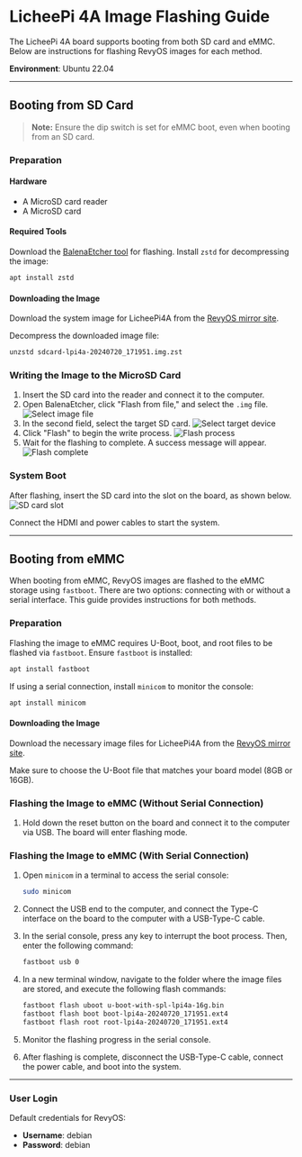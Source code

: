 # LicheePi 4A Image Flashing Guide

The LicheePi 4A board supports booting from both SD card and eMMC. Below are instructions for flashing RevyOS images for each method.

**Environment**: Ubuntu 22.04

---

## Booting from SD Card

> **Note:** Ensure the dip switch is set for eMMC boot, even when booting from an SD card.

### Preparation

#### Hardware

- A MicroSD card reader
- A MicroSD card

#### Required Tools

Download the [BalenaEtcher tool](https://etcher.balena.io/) for flashing.
Install `zstd` for decompressing the image:

```bash
apt install zstd
```

#### Downloading the Image

Download the system image for LicheePi4A from the [RevyOS mirror site](https://mirror.iscas.ac.cn/revyos/extra/images/lpi4a/20240720/).

Decompress the downloaded image file:

```bash
unzstd sdcard-lpi4a-20240720_171951.img.zst
```

### Writing the Image to the MicroSD Card

1. Insert the SD card into the reader and connect it to the computer.
2. Open BalenaEtcher, click "Flash from file," and select the `.img` file.
   ![Select image file](./image%20for%20flash/lpi4a1.png)
3. In the second field, select the target SD card.
   ![Select target device](./image%20for%20flash/lpi4a2.png)
4. Click "Flash" to begin the write process.
   ![Flash process](./image%20for%20flash/lpi4a3.png)
5. Wait for the flashing to complete. A success message will appear.
   ![Flash complete](./image%20for%20flash/lpi4a4.png)

### System Boot

After flashing, insert the SD card into the slot on the board, as shown below.
   ![SD card slot](./image%20for%20flash/lpi4a5.png)

Connect the HDMI and power cables to start the system.

---

## Booting from eMMC

When booting from eMMC, RevyOS images are flashed to the eMMC storage using `fastboot`. There are two options: connecting with or without a serial interface. This guide provides instructions for both methods.

### Preparation

Flashing the image to eMMC requires U-Boot, boot, and root files to be flashed via `fastboot`. Ensure `fastboot` is installed:

```bash
apt install fastboot
```

If using a serial connection, install `minicom` to monitor the console:

```bash
apt install minicom
```

#### Downloading the Image

Download the necessary image files for LicheePi4A from the [RevyOS mirror site](https://mirror.iscas.ac.cn/revyos/extra/images/lpi4a/20240720/). 

Make sure to choose the U-Boot file that matches your board model (8GB or 16GB).

### Flashing the Image to eMMC (Without Serial Connection)

1. Hold down the reset button on the board and connect it to the computer via USB. The board will enter flashing mode.

### Flashing the Image to eMMC (With Serial Connection)

1. Open `minicom` in a terminal to access the serial console:

   ```bash
   sudo minicom
   ```

2. Connect the USB end to the computer, and connect the Type-C interface on the board to the computer with a USB-Type-C cable.

3. In the serial console, press any key to interrupt the boot process. Then, enter the following command:

   ```bash
   fastboot usb 0
   ```

4. In a new terminal window, navigate to the folder where the image files are stored, and execute the following flash commands:

   ```bash
   fastboot flash uboot u-boot-with-spl-lpi4a-16g.bin
   fastboot flash boot boot-lpi4a-20240720_171951.ext4
   fastboot flash root root-lpi4a-20240720_171951.ext4
   ```

5. Monitor the flashing progress in the serial console.

6. After flashing is complete, disconnect the USB-Type-C cable, connect the power cable, and boot into the system.

---

### User Login

Default credentials for RevyOS:

- **Username**: debian
- **Password**: debian
